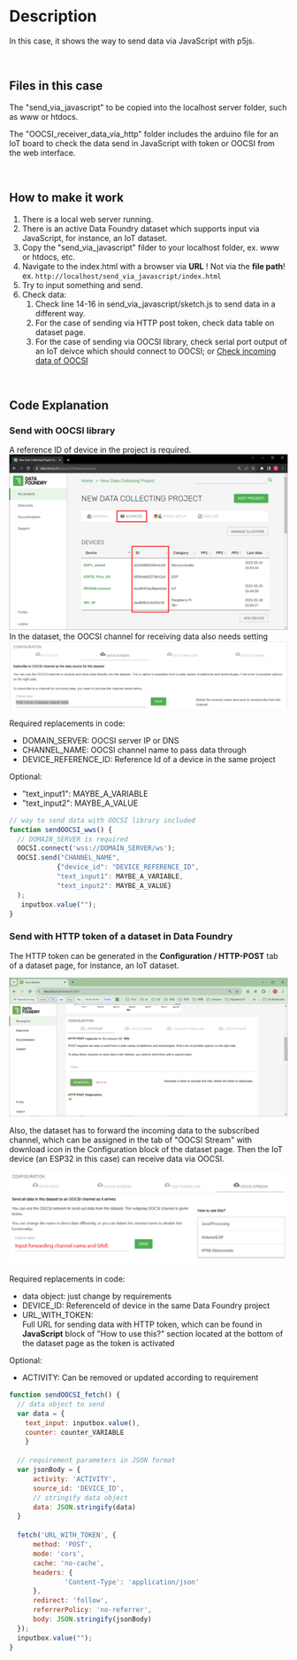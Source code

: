 # Description

In this case, it shows the way to send data via JavaScript with p5js.

<br />

## Files in this case

The "send_via_javascript" to be copied into the localhost server folder, such as www or htdocs.

The "OOCSI_receiver_data_via_http" folder includes the arduino file for an IoT board to check the data send in JavaScript with token or OOCSI from the web interface.

<br />

## How to make it work

1. There is a local web server running.
2. There is an active Data Foundry dataset which supports input via JavaScript, for instance, an IoT dataset.
3. Copy the "send_via_javascript" filder to your localhost folder, ex. www or htdocs, etc.
4. Navigate to the index.html with a browser via **URL** ! Not via the **file path**! <br />
ex. `http://localhost/send_via_javascript/index.html`
5. Try to input something and send.
6. Check data:
   1. Check line 14-16 in send_via_javascript/sketch.js to send data in a different way.
   2. For the case of sending via HTTP post token, check data table on dataset page.
   3. For the case of sending via OOCSI library, check serial port output of an IoT deivce which should connect to OOCSI; or [Check incoming data of OOCSI](../Check_incoming_data_of_OOCSI/)

<br />

## Code Explanation

### Send with OOCSI library

A reference ID of device in the project is required. <br />
![Reference ID of device](images/3_copy_RefID.png) <br/>
In the dataset, the OOCSI channel for receiving data also needs setting <br />
![OOCSI channel setting](images/iot_dataset_OOCSI_channel_setting.JPG)

Required replacements in code:

- DOMAIN_SERVER: OOCSI server IP or DNS
- CHANNEL_NAME: OOCSI channel name to pass data through <br />
- DEVICE_REFERENCE_ID: Reference Id of a device in the same project

Optional:

- "text_input1": MAYBE_A_VARIABLE
- "text_input2": MAYBE_A_VALUE

```js
// way to send data with OOCSI library included
function sendOOCSI_wws() {
  // DOMAIN_SERVER is required
  OOCSI.connect('wss://DOMAIN_SERVER/ws');
  OOCSI.send("CHANNEL_NAME",
            {"device_id": "DEVICE_REFERENCE_ID",
            "text_input1": MAYBE_A_VARIABLE,
            "text_input2": MAYBE_A_VALUE}
  );
   inputbox.value("");
}
```

### Send with HTTP token of a dataset in Data Foundry

The HTTP token can be generated in the **Configuration / HTTP-POST** tab of a dataset page, for instance, an IoT dataset.

![generate-http-post-token](images/generate-http-post-token.png)

Also, the dataset has to forward the incoming data to the subscribed channel, which can be assigned in the tab of "OOCSI Stream" with download icon in the Configuration block of the dataset page. Then the IoT device (an ESP32 in this case) can receive data via OOCSI.

![forwarding incoming data to other OOCSI channel](images/OOCSI-download.JPG)


Required replacements in code:

- data object: just change by requirements
- DEVICE_ID: ReferenceId of device in the same Data Foundry project
- URL_WITH_TOKEN: <br />Full URL for sending data with HTTP token, which can be found in **JavaScript** block of "How to use this?" section located at the bottom of the dataset page as the token is activated

Optional:

- ACTIVITY: Can be removed or updated according to requirement

```js
function sendOOCSI_fetch() {
  // data object to send
  var data = {
    text_input: inputbox.value(),
    counter: counter_VARIABLE
    }

  // requirement parameters in JSON format
  var jsonBody = {
      activity: 'ACTIVITY',
      source_id: 'DEVICE_ID',
      // stringify data object
      data: JSON.stringify(data)
  }

  fetch('URL_WITH_TOKEN', {
      method: 'POST',
      mode: 'cors',
      cache: 'no-cache',
      headers: {
              'Content-Type': 'application/json'
      },
      redirect: 'follow',
      referrerPolicy: 'no-referrer',
      body: JSON.stringify(jsonBody)
  });
  inputbox.value("");
}
```

<br />

